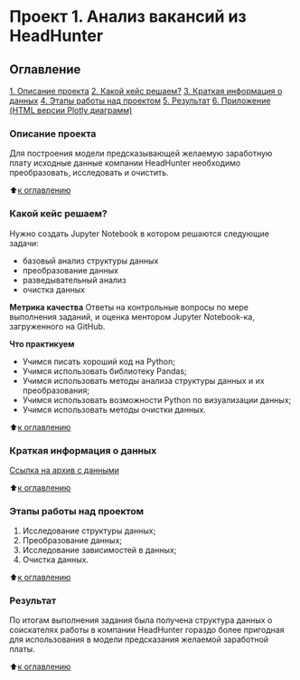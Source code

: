 # Проект 1. Анализ вакансий из HeadHunter

## Оглавление
[1. Описание проекта](https://github.com/kpalych/sf_data_since/tree/main/project_1/README.md#Описание-проекта)
[2. Какой кейс решаем?](https://github.com/kpalych/sf_data_since/tree/main/project_1/README.md#Какой-кейс-решаем)
[3. Краткая информация о данных](https://github.com/kpalych/sf_data_since/tree/main/project_1/README.md#Краткая-информация-о-данных)
[4. Этапы работы над проектом](https://github.com/kpalych/sf_data_since/tree/main/project_1/README.md#Этапы-работы-над-проектом)
[5. Результат](https://github.com/kpalych/sf_data_since/tree/main/project_1/README.md#Результат)
[6. Приложение (HTML версии Plotly диаграмм)](https://github.com/kpalych/sf_data_since/tree/main/project_1/html_graphs/)

### Описание проекта
Для построения модели предсказывающей желаемую заработную плату исходные данные компании HeadHunter необходимо преобразовать, исследовать и очистить.

:arrow_up:[к оглавлению](https://github.com/kpalych/sf_data_since/tree/main/project_1/README.md#Оглавление)

### Какой кейс решаем?
Нужно создать Jupyter Notebook в котором решаются следующие задачи:
- базовый анализ структуры данных
- преобразование данных
- разведывательный анализ
- очистка данных

**Метрика качества**
Ответы на контрольные вопросы по мере выполнения заданий, и оценка ментором Jupyter Notebook-ка, загруженного на GitHub.

**Что практикуем**
- Учимся писать хороший код на Python;
- Учимся использовать библиотеку Pandas;
- Учимся использовать методы анализа структуры данных и их преобразования;
- Учимся использовать возможности Python по визуализации данных;
- Учимся использовать методы очистки данных.

:arrow_up:[к оглавлению](https://github.com/kpalych/sf_data_since/tree/main/project_1/README.md#Оглавление)

### Краткая информация о данных
[Ссылка на архив с данными](https://disk.yandex.com/d/V8lMjAtmND2tDw)

:arrow_up:[к оглавлению](https://github.com/kpalych/sf_data_since/tree/main/project_1/README.md#Оглавление)

### Этапы работы над проектом
1. Исследование структуры данных;
2. Преобразование данных;
3. Исследование зависимостей в данных;
4. Очистка данных.

:arrow_up:[к оглавлению](https://github.com/kpalych/sf_data_since/tree/main/project_1/README.md#Оглавление)

### Результат
По итогам выполнения задания была получена структура данных о соискателях работы в компании HeadHunter гораздо более пригодная для использования в модели предсказания желаемой заработной платы.

:arrow_up:[к оглавлению](https://github.com/kpalych/sf_data_since/tree/main/project_1/README.md#Оглавление)

